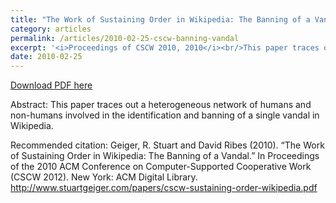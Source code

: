 ```yaml
---
title: "The Work of Sustaining Order in Wikipedia: The Banning of a Vandal"
category: articles
permalink: /articles/2010-02-25-cscw-banning-vandal
excerpt: '<i>Proceedings of CSCW 2010, 2010</i><br/>This paper traces out a heterogeneous network of humans and non-humans involved in the identification and banning of a single vandal in Wikipedia.'
date: 2010-02-25
---
```


<a href='http://www.stuartgeiger.com/papers/cscw-sustaining-order-wikipedia.pdf'>Download PDF here</a>

Abstract: This paper traces out a heterogeneous network of humans and non-humans involved in the identification and banning of a single vandal in Wikipedia.

 Recommended citation: Geiger, R. Stuart and David Ribes (2010).  “The Work of Sustaining Order in Wikipedia: The Banning of a Vandal.”  In Proceedings of the 2010 ACM Conference on Computer-Supported Cooperative Work (CSCW 2012).  New York: ACM Digital Library. http://www.stuartgeiger.com/papers/cscw-sustaining-order-wikipedia.pdf